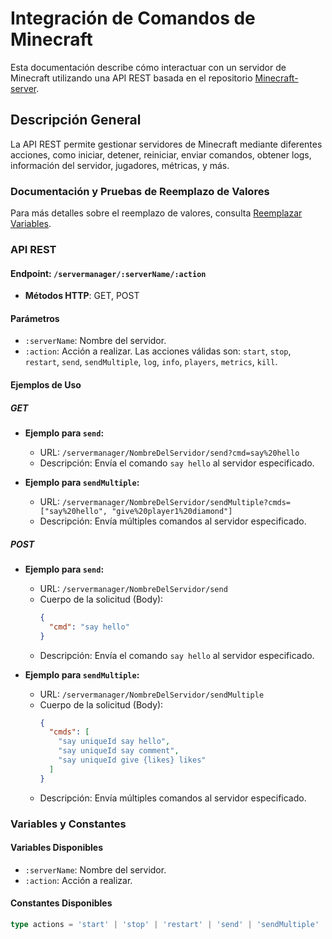 
# Integración de Comandos de Minecraft

Esta documentación describe cómo interactuar con un servidor de Minecraft utilizando una API REST basada en el repositorio [Minecraft-server](https://github.com/nglmercer/server-minecraft-dashboard).

## Descripción General

La API REST permite gestionar servidores de Minecraft mediante diferentes acciones, como iniciar, detener, reiniciar, enviar comandos, obtener logs, información del servidor, jugadores, métricas, y más.

### Documentación y Pruebas de Reemplazo de Valores

Para más detalles sobre el reemplazo de valores, consulta [Reemplazar Variables](/Setconfig).

### API REST

#### Endpoint: `/servermanager/:serverName/:action`

- **Métodos HTTP**: GET, POST

#### Parámetros

- `:serverName`: Nombre del servidor.
- `:action`: Acción a realizar. Las acciones válidas son: `start`, `stop`, `restart`, `send`, `sendMultiple`, `log`, `info`, `players`, `metrics`, `kill`.

#### Ejemplos de Uso

##### GET

- **Ejemplo para `send`:**
  - URL: `/servermanager/NombreDelServidor/send?cmd=say%20hello`
  - Descripción: Envía el comando `say hello` al servidor especificado.

- **Ejemplo para `sendMultiple`:**
  - URL: `/servermanager/NombreDelServidor/sendMultiple?cmds=["say%20hello", "give%20player1%20diamond"]`
  - Descripción: Envía múltiples comandos al servidor especificado.

##### POST

- **Ejemplo para `send`:**
  - URL: `/servermanager/NombreDelServidor/send`
  - Cuerpo de la solicitud (Body):
    ```json
    {
      "cmd": "say hello"
    }
    ```
  - Descripción: Envía el comando `say hello` al servidor especificado.

- **Ejemplo para `sendMultiple`:**
  - URL: `/servermanager/NombreDelServidor/sendMultiple`
  - Cuerpo de la solicitud (Body):
    ```json
    {
      "cmds": [
        "say uniqueId say hello",
        "say uniqueId say comment",
        "say uniqueId give {likes} likes"
      ]
    }
    ```
  - Descripción: Envía múltiples comandos al servidor especificado.

### Variables y Constantes

#### Variables Disponibles

- `:serverName`: Nombre del servidor.
- `:action`: Acción a realizar.

#### Constantes Disponibles

```typescript
type actions = 'start' | 'stop' | 'restart' | 'send' | 'sendMultiple' | 'log' | 'info' | 'players' | 'metrics' | 'kill';
```

